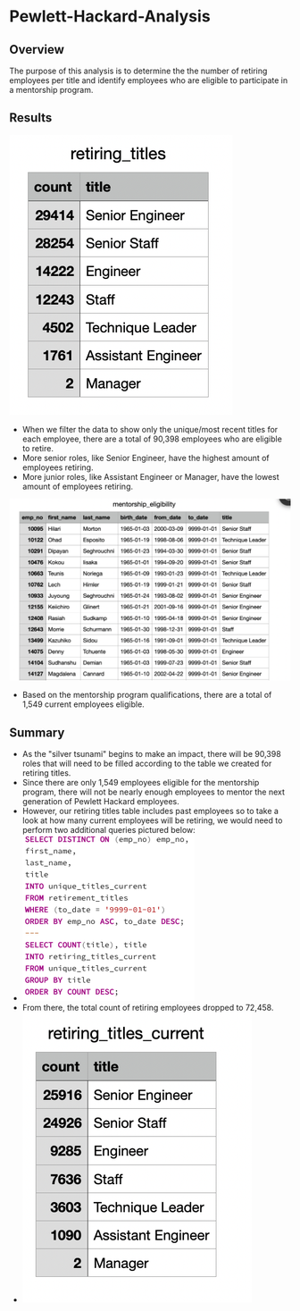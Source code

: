 # Pewlett-Hackard-Analysis

## Overview
The purpose of this analysis is to determine the the number of retiring employees per title and identify employees who are eligible to participate in a mentorship program.

## Results
![](Resources/retiring_titles.png)
   - When we filter the data to show only the unique/most recent titles for each employee, there are a total of 90,398 employees who are eligible to retire.  
   - More senior roles, like Senior Engineer, have the highest amount of employees retiring.
   - More junior roles, like Assistant Engineer or Manager, have the lowest amount of employees retiring. 

![](Resources/mentorship_eligibility.png)
   - Based on the mentorship program qualifications, there are a total of 1,549 current employees eligible.  
 
## Summary
   - As the "silver tsunami" begins to make an impact, there will be 90,398 roles that will need to be filled according to the table we created for retiring titles.
   - Since there are only 1,549 employees eligible for the mentorship program, there will not be nearly enough employees to mentor the next generation of Pewlett Hackard employees. 
   - However, our retiring titles table includes past employees so to take a look at how many current employees will be retiring, we would need to perform two additional queries pictured below:
   - ![](Resources/current_employees_query.png)
   - From there, the total count of retiring employees dropped to 72,458. 
   - ![](Resources/retiring_titles_current.png)
   

